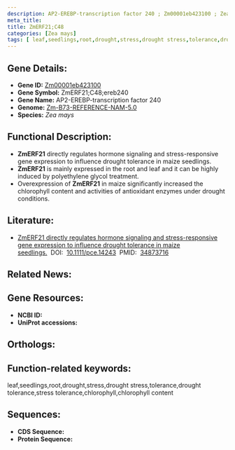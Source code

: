 ```yaml
---
description: AP2-EREBP-transcription factor 240 ; Zm00001eb423100 ; Zea mays
meta_title:
title: ZmERF21;C48
categories: [Zea mays]
tags: [ leaf,seedlings,root,drought,stress,drought stress,tolerance,drought tolerance,stress tolerance,chlorophyll,chlorophyll content ]
---
```


## Gene Details:
- **Gene ID:**	[Zm00001eb423100]()
- **Gene Symbol:** ZmERF21;C48;ereb240
- **Gene Name:** AP2-EREBP-transcription factor 240
- **Genome:** [Zm-B73-REFERENCE-NAM-5.0]()
- **Species:** *Zea mays*

## Functional Description:
   - **ZmERF21** directly regulates hormone signaling and stress-responsive gene expression to influence drought tolerance in maize seedlings.
   - **ZmERF21** is mainly expressed in the root and leaf and it can be highly induced by polyethylene glycol treatment.
   - Overexpression of **ZmERF21** in maize significantly increased the chlorophyll content and activities of antioxidant enzymes under drought conditions.

## Literature:
   - [ZmERF21 directly regulates hormone signaling and stress-responsive gene expression to influence drought tolerance in maize seedlings.]( https://onlinelibrary.wiley.com/doi/10.1111/pce.14243)&nbsp;&nbsp;DOI:&nbsp;&nbsp;[10.1111/pce.14243](https://onlinelibrary.wiley.com/doi/10.1111/pce.14243)&nbsp;&nbsp;PMID:&nbsp;&nbsp;[34873716](https://pubmed.ncbi.nlm.nih.gov/34873716/)

## Related News:

## Gene Resources:
- **NCBI ID:** [](https://www.ncbi.nlm.nih.gov/gene/?term=)
- **UniProt accessions:** [](https://www.uniprot.org/uniprotkb//entry)

## Orthologs:

## Function-related keywords:
leaf,seedlings,root,drought,stress,drought stress,tolerance,drought tolerance,stress tolerance,chlorophyll,chlorophyll content

## Sequences:
- **CDS Sequence:**
- **Protein Sequence:**

